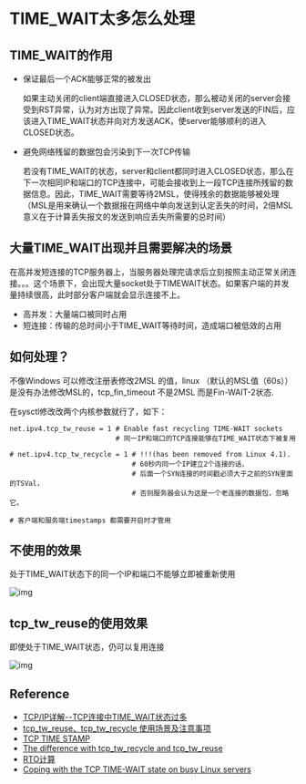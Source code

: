 # TIME_WAIT太多怎么处理

## TIME_WAIT的作用

- 保证最后一个ACK能够正常的被发出

  如果主动关闭的client端直接进入CLOSED状态，那么被动关闭的server会接受到RST异常，认为对方出现了异常。因此client收到server发送的FIN后，应该进入TIME_WAIT状态并向对方发送ACK，使server能够顺利的进入CLOSED状态。

- 避免网络残留的数据包会污染到下一次TCP传输

  若没有TIME_WAIT的状态，server和client都同时进入CLOSED状态，那么在下一次相同IP和端口的TCP连接中，可能会接收到上一段TCP连接所残留的数据信息。因此，TIME_WAIT需要等待2MSL，使得残余的数据能够被处理（MSL是用来确认一个数据报在网络中单向发送到认定丢失的时间，2倍MSL意义在于计算丢失报文的发送到响应丢失所需要的总时间）

## 大量TIME_WAIT出现并且需要解决的场景

在高并发短连接的TCP服务器上，当服务器处理完请求后立刻按照主动正常关闭连接。。。这个场景下，会出现大量socket处于TIMEWAIT状态。如果客户端的并发量持续很高，此时部分客户端就会显示连接不上。

- 高并发：大量端口被同时占用
- 短连接：传输的总时间小于TIME_WAIT等待时间，造成端口被低效的占用

## 如何处理？

不像Windows 可以修改注册表修改2MSL 的值，linux （默认的MSL值（60s））是没有办法修改MSL的，tcp_fin_timeout 不是2MSL 而是Fin-WAIT-2状态.

在sysctl修改改两个内核参数就行了，如下：

```shell
net.ipv4.tcp_tw_reuse = 1 # Enable fast recycling TIME-WAIT sockets
						  # 同一IP和端口的TCP连接能够在TIME_WAIT状态下被复用

# net.ipv4.tcp_tw_recycle = 1 # !!!(has been removed from Linux 4.1).
							  # 60秒内同一个IP建立2个连接的话，
							  # 后面一个SYN连接的时间戳必须大于之前的SYN里面的TSVal，
							  # 否则服务器会认为这是一个老连接的数据包，忽略它。

# 客户端和服务端timestamps 都需要开启时才管用

```

## 不使用的效果

处于TIME_WAIT状态下的同一个IP和端口不能够立即被重新使用

![img](/Users/leung/test_file/my_github/NoteBook/CSNote/BasicKnowledge/%E7%BD%91%E7%BB%9C/imgs/image1.png)

## tcp_tw_reuse的使用效果

即使处于TIME_WAIT状态，仍可以复用连接

![img](/Users/leung/test_file/my_github/NoteBook/CSNote/BasicKnowledge/%E7%BD%91%E7%BB%9C/imgs/image2.png)

## Reference

- [TCP/IP详解--TCP连接中TIME_WAIT状态过多](https://blog.csdn.net/yusiguyuan/article/details/21445883)
- [tcp_tw_reuse、tcp_tw_recycle 使用场景及注意事项](https://www.cnblogs.com/lulu/p/4149312.html)
- [TCP TIME STAMP](http://perthcharles.github.io/2015/08/27/timestamp-intro/)
- [The difference with tcp_tw_recycle and tcp_tw_reuse](http://linuxsyseng.blogspot.com/2017/03/the-difference-with-tcptwrecycle-and.html)
- [RTO计算](https://blog.csdn.net/wdscq1234/article/details/52505191)
- [Coping with the TCP TIME-WAIT state on busy Linux servers](https://vincent.bernat.ch/en/blog/2014-tcp-time-wait-state-linux#netipv4tcp_tw_recycle)

